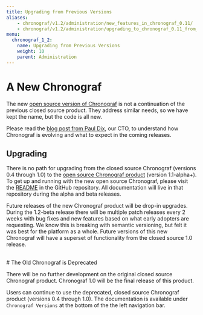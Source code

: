 ```yaml
---
title: Upgrading from Previous Versions
aliases:
    - chronograf/v1.2/administration/new_features_in_chronograf_0.11/
    - chronograf/v1.2/administration/upgrading_to_chronograf_0.11_from_previous_versions/
menu:
  chronograf_1_2:
    name: Upgrading from Previous Versions
    weight: 10
    parent: Administration
---
```


# A New Chronograf

The new [open source version of Chronograf](https://github.com/influxdata/chronograf) is not a continuation of the previous closed source product.
They address similar needs, so we have kept the name, but the code is all new.

Please read the [blog post from Paul Dix](https://www.influxdata.com/announcing-the-new-chronograf-a-ui-for-the-tick-stack-and-a-complete-open-source-monitoring-solution), our CTO, to understand how Chronograf is evolving and what to expect in the coming releases.

## Upgrading

There is no path for upgrading from the closed source Chronograf (versions 0.4 through 1.0)
to the [open source Chronograf product](https://github.com/influxdata/chronograf/blob/master/README.md) (version 1.1-alpha+).
To get up and running with the new open source Chronograf, please visit the [README](https://github.com/influxdata/chronograf/blob/master/README.md) in the GitHub repository.
All documentation will live in that repository during the alpha and beta releases.

Future releases of the new Chronograf product will be drop-in upgrades. During the 1.2-beta release there will be multiple patch releases every 2 weeks with bug fixes and new features based on what early adopters are requesting. We know this is breaking with semantic versioning, but felt it was best for the platform as a whole. Future versions of this new Chronograf will have a superset of functionality from the closed source 1.0 release.

<br>
# The Old Chronograf is Deprecated

There will be no further development on the original closed source Chronograf product. Chronograf 1.0 will be the final release of this product.

Users can continue to use the deprecated, closed source Chronograf product (versions 0.4 through 1.0).
The documentation is available under `Chronograf Versions` at the bottom of the the left navigation bar.
